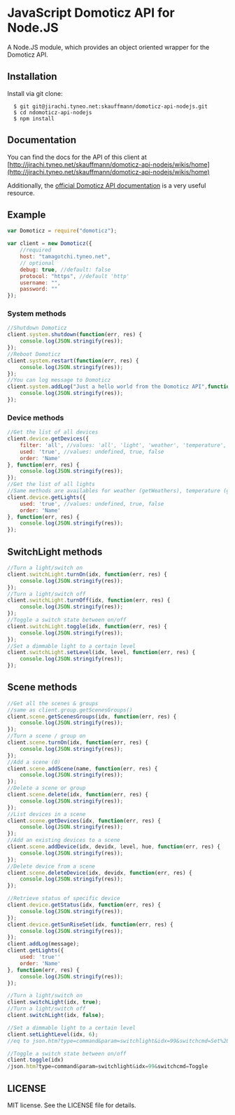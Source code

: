 # JavaScript Domoticz API for Node.JS

A Node.JS module, which provides an object oriented wrapper for the Domoticz API.

## Installation
  Install via git clone:

      $ git git@jirachi.tyneo.net:skauffmann/domoticz-api-nodejs.git
      $ cd ndomoticz-api-nodejs
      $ npm install

## Documentation

You can find the docs for the API of this client at [http://jirachi.tyneo.net/skauffmann/domoticz-api-nodejs/wikis/home](http://jirachi.tyneo.net/skauffmann/domoticz-api-nodejs/wikis/home)

Additionally, the [official Domoticz API documentation](https://www.domoticz.com/wiki/Domoticz_API/JSON_URL%27s)
is a very useful resource.

## Example

```javascript
var Domoticz = require("domoticz");

var client = new Domoticz({
    //required
    host: "tamagotchi.tyneo.net",
    // optional
    debug: true, //default: false
    protocol: "https", //default 'http'
    username: "",
    password: ""
});
```

### System methods
```javascript
//Shutdown Domoticz
client.system.shutdown(function(err, res) {
    console.log(JSON.stringify(res));
});
//Reboot Domoticz
client.system.restart(function(err, res) {
    console.log(JSON.stringify(res));
});
//You can log message to Domoticz
client.system.addLog("Just a hello world from the Domoticz API",function(err, res) {
    console.log(JSON.stringify(res));
});
```

### Device methods
```javascript
//Get the list of all devices
client.device.getDevices({
    filter: 'all', //values: 'all', 'light', 'weather', 'temperature', 'utility'
    used: 'true', //values: undefined, true, false
    order: 'Name'
}, function(err, res) {
    console.log(JSON.stringify(res));
});
//Get the list of all lights
//Same methods are availables for weather (getWeathers), temperature (getTemperatures) and utility (getUtilities)
client.device.getLights({
    used: 'true', //values: undefined, true, false
    order: 'Name'
}, function(err, res) {
    console.log(JSON.stringify(res));
});
```

## SwitchLight methods
```javascript
//Turn a light/switch on
client.switchLight.turnOn(idx, function(err, res) {
    console.log(JSON.stringify(res));
});
//Turn a light/switch off
client.switchLight.turnOff(idx, function(err, res) {
    console.log(JSON.stringify(res));
});
//Toggle a switch state between on/off
client.switchLight.toggle(idx, function(err, res) {
    console.log(JSON.stringify(res));
});
//Set a dimmable light to a certain level
client.switchLight.setLevel(idx, level, function(err, res) {
    console.log(JSON.stringify(res));
});
```

## Scene methods
```javascript
//Get all the scenes & groups
//same as client.group.getScenesGroups()
client.scene.getScenesGroups(idx, function(err, res) {
    console.log(JSON.stringify(res));
});
//Turn a scene / group on
client.scene.turnOn(idx, function(err, res) {
    console.log(JSON.stringify(res));
});
//Add a scene (0)
client.scene.addScene(name, function(err, res) {
    console.log(JSON.stringify(res));
});
//Delete a scene or group
client.scene.delete(idx, function(err, res) {
    console.log(JSON.stringify(res));
});
//List devices in a scene
client.scene.getDevices(idx, function(err, res) {
    console.log(JSON.stringify(res));
});
//Add an existing devices to a scene
client.scene.addDevice(idx, devidx, level, hue, function(err, res) {
    console.log(JSON.stringify(res));
});
//Delete device from a scene
client.scene.deleteDevice(idx, devidx, function(err, res) {
    console.log(JSON.stringify(res));
});
```

```javascript
//Retrieve status of specific device
client.device.getStatus(idx, function(err, res) {
    console.log(JSON.stringify(res));
});
client.device.getSunRiseSet(idx, function(err, res) {
    console.log(JSON.stringify(res));
});
client.addLog(message);
client.getLights({
    used: 'true''
    order: 'Name'
}, function(err, res) {
    console.log(JSON.stringify(res));
});

//Turn a light/switch on
client.switchLight(idx, true);
//Turn a light/switch off
client.switchLight(idx, false);

//Set a dimmable light to a certain level
client.setLightLevel(idx, 6);
//eq to json.htm?type=command&param=switchlight&idx=99&switchcmd=Set%20Level&level=6

//Toggle a switch state between on/off
client.toggle(idx)
/json.htm?type=command&param=switchlight&idx=99&switchcmd=Toggle

```

## LICENSE

MIT license. See the LICENSE file for details.